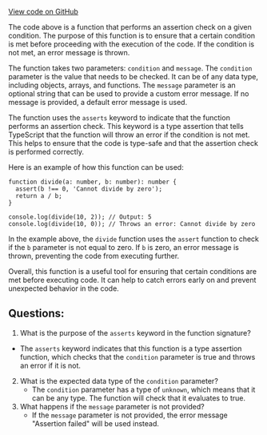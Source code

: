 [View code on GitHub](https://github.com/solana-labs/solana-web3.js/blob/master/packages/library-legacy/src/utils/assert.ts)

The code above is a function that performs an assertion check on a given condition. The purpose of this function is to ensure that a certain condition is met before proceeding with the execution of the code. If the condition is not met, an error message is thrown.

The function takes two parameters: `condition` and `message`. The `condition` parameter is the value that needs to be checked. It can be of any data type, including objects, arrays, and functions. The `message` parameter is an optional string that can be used to provide a custom error message. If no message is provided, a default error message is used.

The function uses the `asserts` keyword to indicate that the function performs an assertion check. This keyword is a type assertion that tells TypeScript that the function will throw an error if the condition is not met. This helps to ensure that the code is type-safe and that the assertion check is performed correctly.

Here is an example of how this function can be used:

```
function divide(a: number, b: number): number {
  assert(b !== 0, 'Cannot divide by zero');
  return a / b;
}

console.log(divide(10, 2)); // Output: 5
console.log(divide(10, 0)); // Throws an error: Cannot divide by zero
```

In the example above, the `divide` function uses the `assert` function to check if the `b` parameter is not equal to zero. If `b` is zero, an error message is thrown, preventing the code from executing further.

Overall, this function is a useful tool for ensuring that certain conditions are met before executing code. It can help to catch errors early on and prevent unexpected behavior in the code.
## Questions: 
 1. What is the purpose of the `asserts` keyword in the function signature?
   - The `asserts` keyword indicates that this function is a type assertion function, which checks that the `condition` parameter is true and throws an error if it is not.
2. What is the expected data type of the `condition` parameter?
   - The `condition` parameter has a type of `unknown`, which means that it can be any type. The function will check that it evaluates to true.
3. What happens if the `message` parameter is not provided?
   - If the `message` parameter is not provided, the error message "Assertion failed" will be used instead.